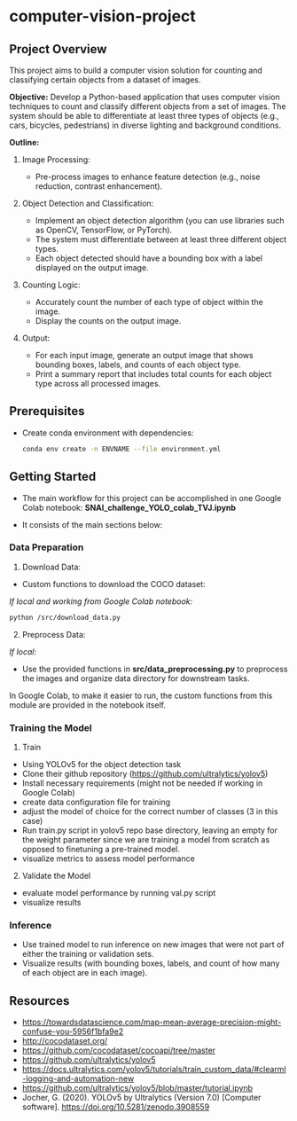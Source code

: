 # computer-vision-project

## Project Overview
This project aims to build a computer vision solution for counting and classifying certain objects from a dataset of images.

**Objective:** 
Develop a Python-based application that uses computer vision techniques to count and classify different objects from a set of images. The system should be able to differentiate at least three types of objects (e.g., cars, bicycles, pedestrians) in diverse lighting and background conditions. 

**Outline:**
1. Image Processing:
    - Pre-process images to enhance feature detection (e.g., noise reduction, contrast enhancement).

2. Object Detection and Classification:
    - Implement an object detection algorithm (you can use libraries such as OpenCV, TensorFlow, or PyTorch).
    - The system must differentiate between at least three different object types.
    - Each object detected should have a bounding box with a label displayed on the output image.

3.	Counting Logic:
    - Accurately count the number of each type of object within the image.
    - Display the counts on the output image.

4.	Output:
    - For each input image, generate an output image that shows bounding boxes, labels, and counts of each object type.
    - Print a summary report that includes total counts for each object type across all processed images.


## Prerequisites

- Create conda environment with dependencies:
  ```bash
  conda env create -n ENVNAME --file environment.yml
  ```

## Getting Started

- The main workflow for this project can be accomplished in one Google Colab notebook: **SNAI_challenge_YOLO_colab_TVJ.ipynb** 

- It consists of the main sections below:

### Data Preparation

1. Download Data:
- Custom functions to download the COCO dataset:
 
*If local and working from Google Colab notebook:*
  ```bash
  python /src/download_data.py
  ```

2. Preprocess Data:

*If local:*
- Use the provided functions in **src/data_preprocessing.py** to preprocess the images and organize data directory for downstream tasks.

In Google Colab, to make it easier to run, the custom functions from this module are provided in the notebook itself. 

### Training the Model

1. Train

- Using YOLOv5 for the object detection task
- Clone their github repository (https://github.com/ultralytics/yolov5)
- Install necessary requirements (might not be needed if working in Google Colab)
- create data configuration file for training
- adjust the model of choice for the correct number of classes (3 in this case)
- Run train.py script in yolov5 repo base directory, leaving an empty for the weight parameter since we are training a model from scratch as opposed to finetuning a pre-trained model. 
- visualize metrics to assess model performance


2. Validate the Model
 - evaluate model performance by running val.py script
 - visualize results

### Inference
- Use trained model to run inference on new images that were not part of either the training or validation sets.
- Visualize results (with bounding boxes, labels, and count of how many of each object are in each image).

## Resources

- https://towardsdatascience.com/map-mean-average-precision-might-confuse-you-5956f1bfa9e2
- http://cocodataset.org/
- https://github.com/cocodataset/cocoapi/tree/master
- https://github.com/ultralytics/yolov5
- https://docs.ultralytics.com/yolov5/tutorials/train_custom_data/#clearml-logging-and-automation-new
- https://github.com/ultralytics/yolov5/blob/master/tutorial.ipynb
- Jocher, G. (2020). YOLOv5 by Ultralytics (Version 7.0) [Computer software]. https://doi.org/10.5281/zenodo.3908559


